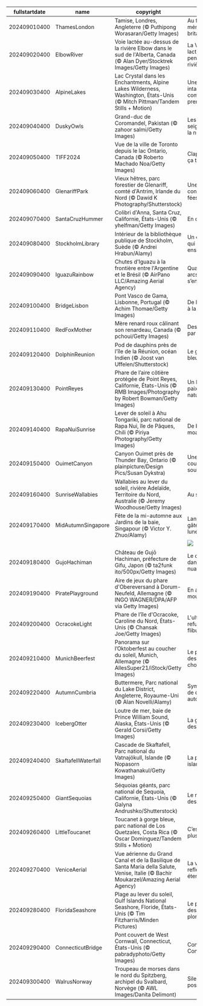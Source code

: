 |fullstartdate|name|copyright|title|image|
|--|--|--|--|--|
202409010400|ThamesLondon|Tamise, Londres, Angleterre (© Puthipong Worasaran/Getty Images)|Au flux de la mémoire britannique|![](/fr-CA/2024/09/202409010400ThamesLondon.jpg)|
202409020400|ElbowRiver|Voie lactée au-dessus de la rivière Elbow dans le sud de l'Alberta, Canada (© Alan Dyer/Stocktrek Images/Getty Images)|La Voie lactée se penche sur la rivière Elbow|![](/fr-CA/2024/09/202409020400ElbowRiver.jpg)|
202409030400|AlpineLakes|Lac Crystal dans les Enchantments, Alpine Lakes Wilderness, Washington, États-Unis (© Mitch Pittman/Tandem Stills + Motion)|Une beauté intacte comme au premier jour|![](/fr-CA/2024/09/202409030400AlpineLakes.jpg)|
202409040400|DuskyOwls|Grand-duc de Coromandel, Pakistan (© zahoor salmi/Getty Images)|Les seigneurs de la nuit|![](/fr-CA/2024/09/202409040400DuskyOwls.jpg)|
202409050400|TIFF2024|Vue de la ville de Toronto depuis le lac Ontario, Canada (© Roberto Machado Noa/Getty Images)|Clap, moteur, ça tourne!|![](/fr-CA/2024/09/202409050400TIFF2024.jpg)|
202409060400|GlenariffPark|Vieux hêtres, parc forestier de Glenariff, comté d'Antrim, Irlande du Nord (© Dawid K Photography/Shutterstock)|Une forêt de conte de fées|![](/fr-CA/2024/09/202409060400GlenariffPark.jpg)|
202409070400|SantaCruzHummer|Colibri d'Anna, Santa Cruz, Californie, États-Unis (© yhelfman/Getty Images)|En chantant...|![](/fr-CA/2024/09/202409070400SantaCruzHummer.jpg)|
202409080400|StockholmLibrary|Intérieur de la bibliothèque publique de Stockholm, Suède (© Andrei Hrabun/Alamy)|Un chapitre qui s’écrit ensemble|![](/fr-CA/2024/09/202409080400StockholmLibrary.jpg)|
202409090400|IguazuRainbow|Chutes d'Iguazu à la frontière entre l'Argentine et le Brésil (© AirPano LLC/Amazing Aerial Agency)|Quand les arcs-en-ciel s’en mêlent|![](/fr-CA/2024/09/202409090400IguazuRainbow.jpg)|
202409100400|BridgeLisbon|Pont Vasco de Gama, Lisbonne, Portugal (© Achim Thomae/Getty Images)|De l’horizon à la mer|![](/fr-CA/2024/09/202409100400BridgeLisbon.jpg)|
202409110400|RedFoxMother|Mère renard roux câlinant son renardeau, Canada (© pchoui/Getty Images)|Des bisous par millier|![](/fr-CA/2024/09/202409110400RedFoxMother.jpg)|
202409120400|DolphinReunion|Pod de dauphins près de l'île de la Réunion, océan Indien (© Joost van Uffelen/Shutterstock)|Le grand bleu|![](/fr-CA/2024/09/202409120400DolphinReunion.jpg)|
202409130400|PointReyes|Phare de l’aire côtière protégée de Point Reyes, Californie, États-Unis (© RMB Images/Photography by Robert Bowman/Getty Images)|Un havre de paix et de nature|![](/fr-CA/2024/09/202409130400PointReyes.jpg)|
202409140400|RapaNuiSunrise|Lever de soleil à Ahu Tongariki, parc national de Rapa Nui, île de Pâques, Chili (© Piriya Photography/Getty Images)|De bon moaï-tin|![](/fr-CA/2024/09/202409140400RapaNuiSunrise.jpg)|
202409150400|OuimetCanyon|Canyon Ouimet près de Thunder Bay, Ontario (© plainpicture/Design Pics/Susan Dykstra)|Une gorge à couper le souffle|![](/fr-CA/2024/09/202409150400OuimetCanyon.jpg)|
202409160400|SunriseWallabies|Wallabies au lever du soleil, rivière Adelaïde, Territoire du Nord, Australie (© Jeremy Woodhouse/Getty Images)|Au saut du lit|![](/fr-CA/2024/09/202409160400SunriseWallabies.jpg)|
202409170400|MidAutumnSingapore|Fête de la mi-automne aux Jardins de la baie, Singapour (© Victor Y. Zhuo/Alamy)|Lanternes et gâteaux de lune|![](/fr-CA/2024/09/202409170400MidAutumnSingapore.jpg)|
||||![](/fr-CA/2024/09/.jpg)|
202409180400|GujoHachiman|Château de Gujō Hachiman, préfecture de Gifu, Japon (© ta2funk ito/500px/Getty Images)|Le château dans les nuages|![](/fr-CA/2024/09/202409180400GujoHachiman.jpg)|
202409190400|PiratePlayground|Aire de jeux du phare d'Obereversand à Dorum-Neufeld, Allemagne (© INGO WAGNER/DPA/AFP via Getty Images)|En avant, moussaillons!|![](/fr-CA/2024/09/202409190400PiratePlayground.jpg)|
202409200400|OcracokeLight|Phare de l’île d'Ocracoke, Caroline du Nord, États-Unis (© Chansak Joe/Getty Images)|L'ultime refuge des flibustiers|![](/fr-CA/2024/09/202409200400OcracokeLight.jpg)|
202409210400|MunichBeerfest|Panorama sur l’Oktoberfest au coucher du soleil, Munich, Allemagne (© AllesSuper21/iStock/Getty Images)|Le paradis des lève-chopes!|![](/fr-CA/2024/09/202409210400MunichBeerfest.jpg)|
202409220400|AutumnCumbria|Buttermere, Parc national du Lake District, Angleterre, Royaume-Uni (© Alan Novelli/Alamy)|Symphonie de couleurs automnales|![](/fr-CA/2024/09/202409220400AutumnCumbria.jpg)|
202409230400|IcebergOtter|Loutre de mer, baie de Prince William Sound, Alaska, États-Unis (© Gerald Corsi/Getty Images)|La gardienne des océans|![](/fr-CA/2024/09/202409230400IcebergOtter.jpg)|
202409240400|SkaftafellWaterfall|Cascade de Skaftafell, Parc national du Vatnajökull, Islande (© Nopasorn Kowathanakul/Getty Images)|La perle islandaise|![](/fr-CA/2024/09/202409240400SkaftafellWaterfall.jpg)|
202409250400|GiantSequoias|Séquoias géants, parc national de Sequoia, Californie, États-Unis (© Galyna Andrushko/Shutterstock)|Le royaume des géants|![](/fr-CA/2024/09/202409250400GiantSequoias.jpg)|
202409260400|LittleToucanet|Toucanet à gorge bleue, parc national de Los Quetzales, Costa Rica (© Oscar Dominguez/Tandem Stills + Motion)|C’est qui le plus beau?|![](/fr-CA/2024/09/202409260400LittleToucanet.jpg)|
202409270400|VeniceAerial|Vue aérienne du Grand Canal et de la Basilique de Santa Maria della Salute, Venise, Italie (© Bachir Moukarzel/Amazing Aerial Agency)|La ville aux reflets éternels|![](/fr-CA/2024/09/202409270400VeniceAerial.jpg)|
202409280400|FloridaSeashore|Plage au lever du soleil, Gulf Islands National Seashore, Floride, États-Unis (© Tim Fitzharris/Minden Pictures)|Le paradis des plongeurs|![](/fr-CA/2024/09/202409280400FloridaSeashore.jpg)|
202409290400|ConnecticutBridge|Pont couvert de West Cornwall, Connecticut, États-Unis (© pabradyphoto/Getty Images)|Connecter le Connecticut|![](/fr-CA/2024/09/202409290400ConnecticutBridge.jpg)|
202409300400|WalrusNorway|Troupeau de morses dans le nord du Spitzberg, archipel du Svalbard, Norvège (© AWL Images/Danita Delimont)|Silence, ça pose!|![](/fr-CA/2024/09/202409300400WalrusNorway.jpg)|
